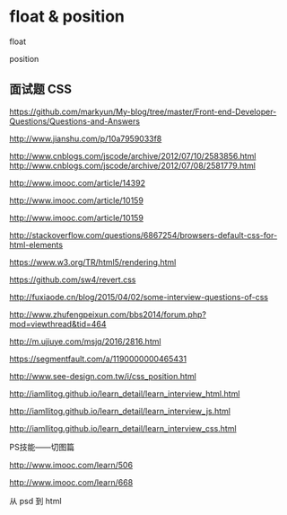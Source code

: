# float & position  




float 



position 



## 面试题 CSS


https://github.com/markyun/My-blog/tree/master/Front-end-Developer-Questions/Questions-and-Answers


http://www.jianshu.com/p/10a7959033f8


http://www.cnblogs.com/jscode/archive/2012/07/10/2583856.html
http://www.cnblogs.com/jscode/archive/2012/07/08/2581779.html


http://www.imooc.com/article/14392

http://www.imooc.com/article/10159



http://www.imooc.com/article/10159


http://stackoverflow.com/questions/6867254/browsers-default-css-for-html-elements

https://www.w3.org/TR/html5/rendering.html


https://github.com/sw4/revert.css


http://fuxiaode.cn/blog/2015/04/02/some-interview-questions-of-css


http://www.zhufengpeixun.com/bbs2014/forum.php?mod=viewthread&tid=464



http://m.ujiuye.com/msjq/2016/2816.html


https://segmentfault.com/a/1190000000465431


http://www.see-design.com.tw/i/css_position.html


http://iamllitog.github.io/learn_detail/learn_interview_html.html

http://iamllitog.github.io/learn_detail/learn_interview_js.html

http://iamllitog.github.io/learn_detail/learn_interview_css.html


PS技能——切图篇

http://www.imooc.com/learn/506


http://www.imooc.com/learn/668

从 psd 到 html
